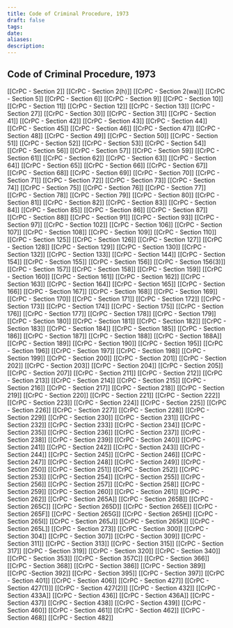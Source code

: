 ```yaml
---
title: Code of Criminal Procedure, 1973
draft: false
tags: 
date: 
aliases: 
description:
---
```

## Code of Criminal Procedure, 1973

[[CrPC - Section 2]]
[[CrPC - Section 2(h)]]
[[CrPC - Section 2(wa)]]
[[CrPC - Section 5]]
[[CrPC - Section 6]]
[[CrPC - Section 9]]
[[CrPC - Section 10]]
[[CrPC - Section 11]]
[[CrPC - Section 12]]
[[CrPC - Section 13]]
[[CrPC - Section 27]]
[[CrPC - Section 30]]
[[CrPC - Section 31]]
[[CrPC - Section 41]]
[[CrPC - Section 42]]
[[CrPC - Section 43]]
[[CrPC - Section 44]]
[[CrPC - Section 45]]
[[CrPC - Section 46]]
[[CrPC - Section 47]]
[[CrPC - Section 48]]
[[CrPC - Section 49]]
[[CrPC - Section 50]]
[[CrPC - Section 51]]
[[CrPC - Section 52]]
[[CrPC - Section 53]]
[[CrPC - Section 54]]
[[CrPC - Section 56]]
[[CrPC - Section 57]]
[[CrPC - Section 59]]
[[CrPC - Section 61]]
[[CrPC - Section 62]]
[[CrPC - Section 63]]
[[CrPC - Section 64]]
[[CrPC - Section 65]]
[[CrPC - Section 66]]
[[CrPC - Section 67]]
[[CrPC - Section 68]]
[[CrPC - Section 69]]
[[CrPC - Section 70]]
[[CrPC - Section 71]]
[[CrPC - Section 72]]
[[CrPC - Section 73]]
[[CrPC - Section 74]]
[[CrPC - Section 75]]
[[CrPC - Section 76]]
[[CrPC - Section 77]]
[[CrPC - Section 78]]
[[CrPC - Section 79]]
[[CrPC - Section 80]]
[[CrPC - Section 81]]
[[CrPC - Section 82]]
[[CrPC - Section 83]]
[[CrPC - Section 84]]
[[CrPC - Section 85]]
[[CrPC - Section 86]]
[[CrPC - Section 87]]
[[CrPC - Section 88]]
[[CrPC - Section 91]]
[[CrPC - Section 93]]
[[CrPC - Section 97]]
[[CrPC - Section 102]]
[[CrPC - Section 106]]
[[CrPC - Section 107]]
[[CrPC - Section 108]]
[[CrPC - Section 109]]
[[CrPC - Section 110]]
[[CrPC - Section 125]]
[[CrPC - Section 126]]
[[CrPC - Section 127]]
[[CrPC - Section 128]]
[[CrPC - Section 129]]
[[CrPC - Section 130]]
[[CrPC - Section 132]]
[[CrPC - Section 133]]
[[CrPC - Section 144]]
[[CrPC - Section 154]]
[[CrPC - Section 155]]
[[CrPC - Section 156]]
[[CrPC - Section 156(3)]]
[[CrPC - Section 157]]
[[CrPC - Section 158]]
[[CrPC - Section 159]]
[[CrPC - Section 160]]
[[CrPC - Section 161]]
[[CrPC - Section 162]]
[[CrPC - Section 163]]
[[CrPC - Section 164]]
[[CrPC - Section 165]]
[[CrPC - Section 166]]
[[CrPC - Section 167]]
[[CrPC - Section 168]]
[[CrPC - Section 169]]
[[CrPC - Section 170]]
[[CrPC - Section 171]]
[[CrPC - Section 172]]
[[CrPC - Section 173]]
[[CrPC - Section 174]]
[[CrPC - Section 175]]
[[CrPC - Section 176]]
[[CrPC - Section 177]]
[[CrPC - Section 178]]
[[CrPC - Section 179]]
[[CrPC - Section 180]]
[[CrPC - Section 181]]
[[CrPC - Section 182]]
[[CrPC - Section 183]]
[[CrPC - Section 184]]
[[CrPC - Section 185]]
[[CrPC - Section 186]]
[[CrPC - Section 187]]
[[CrPC - Section 188]]
[[CrPC - Section 188A]]
[[CrPC - Section 189]]
[[CrPC - Section 190]]
[[CrPC - Section 195]]
[[CrPC - Section 196]]
[[CrPC - Section 197]]
[[CrPC - Section 198]]
[[CrPC - Section 199]]
[[CrPC - Section 200]]
[[CrPC - Section 201]]
[[CrPC - Section 202]]
[[CrPC - Section 203]]
[[CrPC - Section 204]]
[[CrPC - Section 205]]
[[CrPC - Section 207]]
[[CrPC - Section 211]]
[[CrPC - Section 212]]
[[CrPC - Section 213]]
[[CrPC - Section 214]]
[[CrPC - Section 215]]
[[CrPC - Section 216]]
[[CrPC - Section 217]]
[[CrPC - Section 218]]
[[CrPC - Section 219]]
[[CrPC - Section 220]]
[[CrPC - Section 221]]
[[CrPC - Section 222]]
[[CrPC - Section 223]]
[[CrPC - Section 224]]
[[CrPC - Section 225]]
[[CrPC - Section 226]]
[[CrPC - Section 227]]
[[CrPC - Section 228]]
[[CrPC - Section 229]]
[[CrPC - Section 230]]
[[CrPC - Section 231]]
[[CrPC - Section 232]]
[[CrPC - Section 233]]
[[CrPC - Section 234]]
[[CrPC - Section 235]]
[[CrPC - Section 236]]
[[CrPC - Section 237]]
[[CrPC - Section 238]]
[[CrPC - Section 239]]
[[CrPC - Section 240]]
[[CrPC - Section 241]]
[[CrPC - Section 242]]
[[CrPC - Section 243]]
[[CrPC - Section 244]]
[[CrPC - Section 245]]
[[CrPC - Section 246]]
[[CrPC - Section 247]]
[[CrPC - Section 248]]
[[CrPC - Section 249]]
[[CrPC - Section 250]]
[[CrPC - Section 251]]
[[CrPC - Section 252]]
[[CrPC - Section 253]]
[[CrPC - Section 254]]
[[CrPC - Section 255]]
[[CrPC - Section 256]]
[[CrPC - Section 257]]
[[CrPC - Section 258]]
[[CrPC - Section 259]]
[[CrPC - Section 260]]
[[CrPC - Section 261]]
[[CrPC - Section 262]]
[[CrPC - Section 265A]]
[[CrPC - Section 265B]]
[[CrPC - Section 265C]]
[[CrPC - Section 265D]]
[[CrPC - Section 265E]]
[[CrPC - Section 265F]]
[[CrPC - Section 265G]]
[[CrPC - Section 265H]]
[[CrPC - Section 265I]]
[[CrPC - Section 265J]]
[[CrPC - Section 265K]]
[[CrPC - Section 265L]]
[[CrPC - Section 273]]
[[CrPC - Section 300]]
[[CrPC - Section 304]]
[[CrPC - Section 307]]
[[CrPC - Section 309]]
[[CrPC - Section 311]]
[[CrPC - Section 313]]
[[CrPC - Section 315]]
[[CrPC - Section 317]]
[[CrPC - Section 319]]
[[CrPC - Section 320]]
[[CrPC - Section 340]]
[[CrPC - Section 353]]
[[CrPC - Section 357C]]
[[CrPC - Section 366]]
[[CrPC - Section 368]]
[[CrPC - Section 386]]
[[CrPC - Section 389]]
[[CrPC -Section 392]]
[[CrPC - Section 395]]
[[CrPC - Section 397]]
[[CrPC - Section 401]]
[[CrPC - Section 406]]
[[CrPC - Section 427]]
[[CrPC - Section 427(1)]]
[[CrPC - Section 427(2)]]
[[CrPC - Section 432]]
[[CrPC - Section 433A]]
[[CrPC - Section 436]]
[[CrPC - Section 436A]]
[[CrPC - Section 437]]
[[CrPC - Section 438]]
[[CrPC - Section 439]]
[[CrPC - Section 460]]
[[CrPC - Section 461]]
[[CrPC - Section 462]]
[[CrPC - Section 468]]
[[CrPC - Section 482]]

